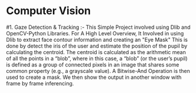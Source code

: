 # Computer Vision
#1. Gaze Detection & Tracking :- 
This Simple Project involved using Dlib and OpenCV-Python Libraries. For A High Level Overview, It Involved in using Dlib to extract face contour information and creating an "Eye Mask" This is done by detect the iris of the user and estimate the position of the pupil by calculating the centroid. The centroid is calculated as the arithmetic mean of all the points in a “blob”, where in this case, a “blob” (or the user’s pupil) is defined as a group of connected pixels in an image that shares some common property (e.g., a grayscale value). A Bitwise-And Operation is then used to create a mask. We then show the output in another window with frame by frame inferencing.
